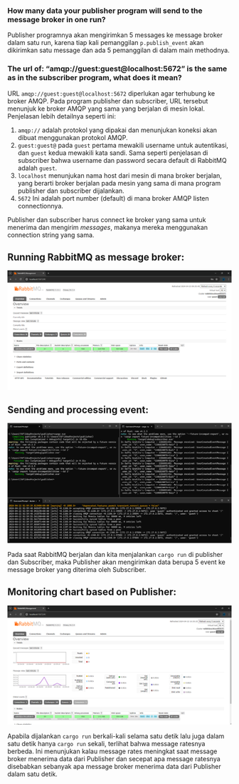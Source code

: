 ### How many data your publisher program will send to the message broker in one run? 
Publisher programnya akan mengirimkan 5 messages ke message broker dalam satu run, karena tiap kali pemanggilan `p.publish_event` akan dikirimkan satu message dan ada 5 pemanggilan di dalam main methodnya.

### The url of: “amqp://guest:guest@localhost:5672” is the same as in the subscriber program, what does it mean?
URL `amqp://guest:guest@localhost:5672` diperlukan agar terhubung ke broker AMQP. Pada program publisher dan subscriber, URL tersebut menunjuk ke broker AMQP yang sama yang berjalan di mesin lokal. Penjelasan lebih detailnya seperti ini:
1. `amqp://` adalah protokol yang dipakai dan menunjukan koneksi akan dibuat menggunakan protokol AMQP.
2. `guest:guest@` pada `guest` pertama mewakili username untuk autentikasi, dan `guest` kedua mewakili kata sandi. Sama seperti penjelasan di subscriber bahwa username dan password secara default di RabbitMQ adalah `guest`.
3. `localhost` menunjukan nama host dari mesin di mana broker berjalan, yang berarti broker berjalan pada mesin yang sama di mana program publisher dan subscriber dijalankan.
4. `5672` Ini adalah port number (default) di mana broker AMQP listen connectionnya. 

Publisher dan subscriber harus connect ke broker yang sama untuk menerima dan mengirim *messages*, makanya mereka menggunakan connection string yang sama.

## Running RabbitMQ as message broker:
![Running RabbitMQ the first time](assets/images/RunningRabbitMQ.png)

## Sending and processing event:
![Sending Message Broker](assets/images/SendingMessageBroker.png)

Pada saat RabbitMQ berjalan dan kita menjalankan `cargo run` di publisher dan Subscriber, maka Publisher akan mengirimkan data berupa 5 event ke message broker yang diterima oleh Subscriber.

## Monitoring chart based on Publisher:
![Monitoring Chart based on Publisher](assets/images/MonitoringChart.png)

Apabila dijalankan `cargo run` berkali-kali selama satu detik lalu juga dalam satu detik hanya `cargo run` sekali, terlihat bahwa message ratesnya berbeda. Ini menunjukan kalau message rates meningkat saat message broker menerima data dari Publisher dan secepat apa message ratesnya disebabkan sebanyak apa message broker menerima data dari Publisher dalam satu detik.